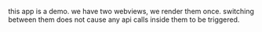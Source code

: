 this app is a demo.
we have two webviews, we render them once. switching between them does not cause any api calls inside them to be triggered.
